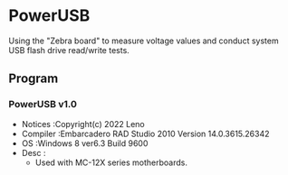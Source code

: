 # PowerUSB
  Using the "Zebra board" to measure voltage values and conduct system USB flash drive read/write tests.

## Program

### PowerUSB v1.0
- Notices :Copyright(c) 2022 Leno
- Compiler :Embarcadero RAD Studio 2010 Version 14.0.3615.26342
- OS :Windows 8 ver6.3 Build 9600
- Desc :
	- Used with MC-12X series motherboards.

